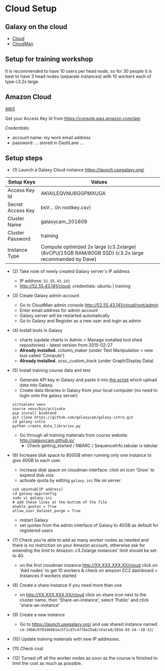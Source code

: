 # Cloud Setup

## Galaxy on the cloud

* [Cloud](https://wiki.galaxyproject.org/Cloud)
* [CloudMan](https://wiki.galaxyproject.org/CloudMan)

## Setup for training workshop

It is recommended to have 10 users per head node, so for 30 people it is best to have 3 head nodes (separate instances) with 10 workers each of type c3.2x large.


## Amazon Cloud

[AWS](https://console.aws.amazon.com/ec2)

Get your Access Key Id from https://console.aws.amazon.com/iam

_Credentials:_
* account name: my work email address
* password: ... stored in DashLane ...

## Setup steps

* (1) Launch a Galaxy Cloud instance https://launch.usegalaxy.org/

| Setup Keys        | Values |
| ----------------- | ------ |
| Access Key Id     | AKIAILEQVNU6GGPMXUGA    |
| Secret Access Key | bsV... (in rootkey.csv) |
| Cluster Name      |	galaxycam_201609        |
| Cluster Password  | training                |
| Instance Type     |	Compute optimized 2x large (c3.2xlarge) (8vCPU/15GB RAM/80GB SSD) (c3.2x large recommended by Dave) |


* (2) Take note of newly created Galaxy server's IP address
  - IP address: `52.55.43.141`
  - http://52.55.43.141/cloud; credentials: ubuntu | training


* (3) Create Galaxy admin account
  - Go to CloudMan admin console http://52.55.43.141/cloud/root/admin
  - Enter email address for admin account
  - Galaxy server will be restarted automatically
  - Go to Galaxy and Register as a new user and login as admin


* (4) Install tools in Galaxy
  - charts (update charts in Admin > Manage installed tool shed repositories) - latest version from 2015-02-27
  - **Already installed.** column_maker (under Text Manipulation > new tool called 'Compute')
  - **Already installed.** ucsc_custom_track (under Graph/Display Data)


* (5) Install training course data and test
  - Generate API key in Galaxy and paste it into [the script](https://github.com/galaxycam/galaxy-intro/blob/master/create_data_libraries.py) which upload data into Galaxy.
  - Create data libraries in Galaxy from your local computer (no need to login onto the galaxy server)
  ```
  virtualenv venv
  source venv/bin/activate
  pip install bioblend
  git clone https://github.com/galaxycam/galaxy-intro.git
  cd galaxy-intro
  python create_data_libraries.py
  ```
  - Go through all training materials from course website  http://galaxycam.github.io/
    - Check getting_started / NBARC / SequenceInfo.tabular is tabular


* (6) Increase disk space to 800GB when running only one instance to give 40GB to each user.
  - increase disk space on cloudman interface: click on icon 'Grow' to expend disk size
  - activate quota by editing `galaxy.ini` file on server
  ```
  ssh ubuntu@[IP address]
  cd galaxy-app/config
  sudo vi galaxy.ini
  # add these lines at the bottom of the file
  enable_quotas = True
  allow_user_dataset_purge = True
  ```
  - restart Galaxy
  - set quotas from the admin interface of Galaxy to 40GB as default for registered users


* (7) Check you're able to add as many worker nodes as needed and there is no restriction on your Amazon account, otherwise ask for extending the limit to Amazon: c3.2xlarge instances' limit should be set to 40.
  - on the first cloudman instance http://XX.XXX.XXX.XX/cloud click on 'Add nodes' to get 10 workers & check on amazon EC2 dashboard > Instances if workers started


* (8) Create a share instance if you need more than one
  - on http://XX.XXX.XXX.XX/cloud click on share icon next to the cluster name, then 'Share-an-instance', select 'Public' and click 'share-an-instance'


* (9) Create a new instance
  - Go to https://launch.usegalaxy.org/ and use shared instance named `cm-10b6c9703d6981ec5f1cd7c4f7be25a8/shared/2016-03-14--18-32/`


* (10) Update training materials with new IP addresses.

* (11) Check cost

* (12) Turned off all the worker nodes as soon as the course is finished to limit the cost as much as possible.
